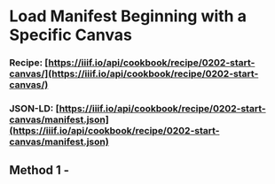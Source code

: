# Load Manifest Beginning with a Specific Canvas
### Recipe: [https://iiif.io/api/cookbook/recipe/0202-start-canvas/](https://iiif.io/api/cookbook/recipe/0202-start-canvas/)
### JSON-LD: [https://iiif.io/api/cookbook/recipe/0202-start-canvas/manifest.json](https://iiif.io/api/cookbook/recipe/0202-start-canvas/manifest.json)

## Method 1 - 
